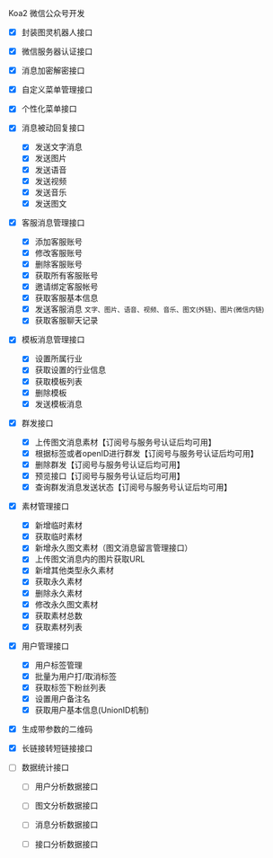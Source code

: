 Koa2  微信公众号开发

- [x] 封装图灵机器人接口

- [x] 微信服务器认证接口
- [x] 消息加密解密接口
- [x] 自定义菜单管理接口 
- [x] 个性化菜单接口
- [x] 消息被动回复接口
  - [x] 发送文字消息
  - [x] 发送图片
  - [x] 发送语音
  - [x] 发送视频
  - [x] 发送音乐
  - [x] 发送图文

- [x] 客服消息管理接口
  - [x] 添加客服账号
  - [x] 修改客服账号
  - [x] 删除客服账号
  - [x] 获取所有客服账号
  - [x] 邀请绑定客服帐号
  - [x] 获取客服基本信息
  - [x] 发送客服消息 <small>文字、图片、语音、视频、音乐、图文(外链)、图片(微信内链)</small>
  - [x] 获取客服聊天记录
  
- [x] 模板消息管理接口
  - [x] 设置所属行业
  - [x] 获取设置的行业信息
  - [x] 获取模板列表
  - [x] 删除模板
  - [x] 发送模板消息

- [x] 群发接口
  - [x] 上传图文消息素材【订阅号与服务号认证后均可用】
  - [x] 根据标签或者openID进行群发【订阅号与服务号认证后均可用】
  - [x] 删除群发【订阅号与服务号认证后均可用】
  - [x] 预览接口【订阅号与服务号认证后均可用】
  - [x] 查询群发消息发送状态【订阅号与服务号认证后均可用】

- [x] 素材管理接口
  - [x] 新增临时素材
  - [x] 获取临时素材
  - [x] 新增永久图文素材（图文消息留言管理接口）
  - [x] 上传图文消息内的图片获取URL
  - [x] 新增其他类型永久素材
  - [x] 获取永久素材
  - [x] 删除永久素材
  - [x] 修改永久图文素材
  - [x] 获取素材总数
  - [x] 获取素材列表

- [x] 用户管理接口 
  - [x] 用户标签管理
  - [x] 批量为用户打/取消标签
  - [x] 获取标签下粉丝列表
  - [x] 设置用户备注名
  - [x] 获取用户基本信息(UnionID机制)

- [x] 生成带参数的二维码
- [x] 长链接转短链接接口

- [ ] 数据统计接口
  - [ ] 用户分析数据接口
  - [ ] 图文分析数据接口
  - [ ] 消息分析数据接口
  - [ ] 接口分析数据接口

